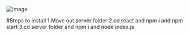 ![image](https://github.com/user-attachments/assets/3a4c1b3f-b522-4065-93c4-ab180a489859)

#Steps to install
1.Move out server folder 
2.cd react and npm i and npm start
3.cd server folder and npm i and node index.js
